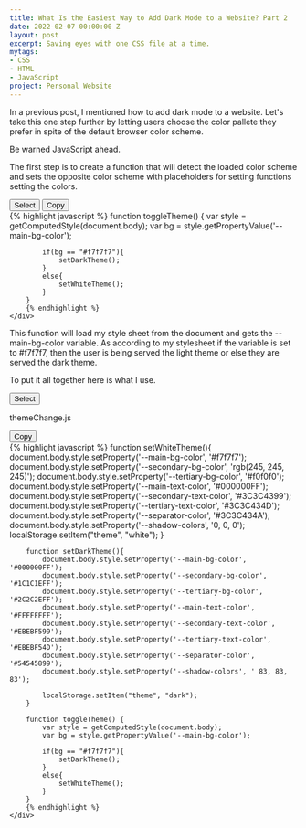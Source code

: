 ```yaml
---
title: What Is the Easiest Way to Add Dark Mode to a Website? Part 2
date: 2022-02-07 00:00:00 Z
layout: post
excerpt: Saving eyes with one CSS file at a time.
mytags:
- CSS
- HTML
- JavaScript
project: Personal Website
---
```


In a previous post, I mentioned how to add dark mode to a website. Let's take this one step further by letting users choose the color pallete they prefer in spite of the default browser color scheme.

Be warned JavaScript ahead. 

The first step is to create a function that will detect the loaded color scheme and sets the opposite color scheme with placeholders for setting functions setting the colors.

<div class="grid-container">
    <div class="grid-item actions">
        <button  class="clickable button" onclick="select(this)">Select</button> 
        <button  class="clickable button" onclick="copy(this)"><i class="fa fa-clipboard" aria-hidden="true"></i> Copy</button>
    </div>
    <div class="grid-item codesnippet">
        {% highlight javascript %}
        function toggleTheme() {
            var style = getComputedStyle(document.body);
            var bg = style.getPropertyValue('--main-bg-color');
            
            if(bg == "#f7f7f7"){
                setDarkTheme();
            }
            else{
                setWhiteTheme();
            }
        }
        {% endhighlight %}
    </div>
</div>

This function will load my style sheet from the document and gets the --main-bg-color variable. 
As according to my stylesheet if the variable is set to #f7f7f7, then the user is being served the light theme or else they are served the dark theme.



To put it all together here is what I use. 
<div class="grid-container">
    <div class="grid-item actions">
        <button  class="clickable button" onclick="select(this)">Select</button> 
        <p>themeChange.js</p>
        <button  class="clickable button" onclick="copy(this)"><i class="fa fa-clipboard" aria-hidden="true"></i> Copy</button>
    </div>
    <div class="grid-item codesnippet">
        {% highlight javascript %}
        function setWhiteTheme(){
            document.body.style.setProperty('--main-bg-color', '#f7f7f7');
            document.body.style.setProperty('--secondary-bg-color', 'rgb(245, 245, 245)');
            document.body.style.setProperty('--tertiary-bg-color', '#f0f0f0');
            document.body.style.setProperty('--main-text-color', '#000000FF');
            document.body.style.setProperty('--secondary-text-color', '#3C3C4399');
            document.body.style.setProperty('--tertiary-text-color', '#3C3C434D');
            document.body.style.setProperty('--separator-color', '#3C3C434A');
            document.body.style.setProperty('--shadow-colors', '0, 0, 0');
            localStorage.setItem("theme", "white");
        }

        function setDarkTheme(){
            document.body.style.setProperty('--main-bg-color', '#000000FF');
            document.body.style.setProperty('--secondary-bg-color', '#1C1C1EFF');
            document.body.style.setProperty('--tertiary-bg-color', '#2C2C2EFF');
            document.body.style.setProperty('--main-text-color', '#FFFFFFFF');
            document.body.style.setProperty('--secondary-text-color', '#EBEBF599');
            document.body.style.setProperty('--tertiary-text-color', '#EBEBF54D');
            document.body.style.setProperty('--separator-color', '#54545899');
            document.body.style.setProperty('--shadow-colors', ' 83, 83, 83');
            
            localStorage.setItem("theme", "dark");
        }

        function toggleTheme() {
            var style = getComputedStyle(document.body);
            var bg = style.getPropertyValue('--main-bg-color');
            
            if(bg == "#f7f7f7"){
                setDarkTheme();
            }
            else{
                setWhiteTheme();
            }
        }
        {% endhighlight %}
    </div>
</div>